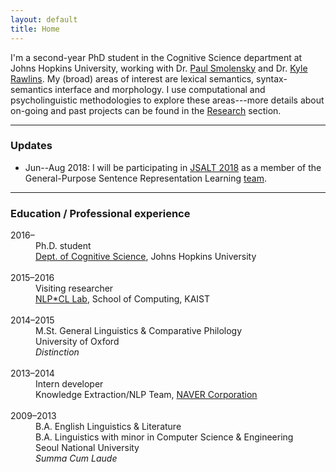 ```yaml
---
layout: default
title: Home
---
```


I'm a second-year PhD student in the Cognitive Science department at Johns Hopkins University, working with Dr. <a href="https://www.microsoft.com/en-us/research/people/psmo/">Paul Smolensky</a> and Dr. <a href="http://sites.krieger.jhu.edu/rawlins/">Kyle Rawlins</a>. My (broad) areas of interest are lexical semantics, syntax-semantics interface and morphology. I use computational and psycholinguistic methodologies to explore these areas---more details about on-going and past projects can be found in the <a href="/research">Research</a> section.

* * *
### Updates
* Jun--Aug 2018:
I will be participating in <a href="https://www.clsp.jhu.edu/workshops/18-workshop/">JSALT 2018</a> as a member of the General-Purpose Sentence Representation Learning <a href="https://jsalt18-sentence-repl.github.io/">team</a>.

* * *
### Education / Professional experience
<dl>
<dt>2016&#8211; </dt>
<dd>Ph.D. student<br> <a href="http://cogsci.jhu.edu/">Dept. of Cognitive Science</a>, Johns Hopkins University</dd>
<br>
<dt>2015&#8211;2016  </dt>
<dd>Visiting researcher <br> <a href="http://nlpcl.kaist.ac.kr">NLP*CL Lab</a>, School of Computing, KAIST</dd>
<br>
<dt>2014&#8211;2015  </dt>
<dd>M.St. General Linguistics & Comparative Philology <br> University of Oxford</dd>
<dd><i>Distinction</i></dd>
<br>
<dt>2013&#8211;2014  </dt>
<dd>Intern developer<br>Knowledge Extraction/NLP Team, <a href="https://www.navercorp.com/en/index.nhn">NAVER Corporation</a>  </dd>
<br>
<dt>2009&#8211;2013  </dt>  
<dd>B.A. English Linguistics & Literature  <br>
B.A. Linguistics with minor in Computer Science & Engineering   <br>
Seoul National University <br>
<i>Summa Cum Laude</i></dd>
</dl>

